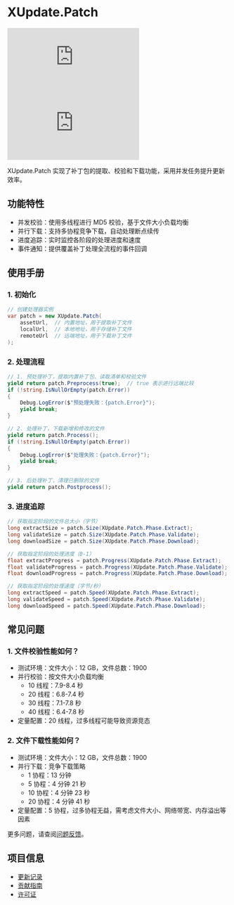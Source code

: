 # XUpdate.Patch

[![Version](https://img.shields.io/npm/v/ep.u3d.upd.patch)](https://www.npmjs.com/package/ep.u3d.upd.patch)
[![Downloads](https://img.shields.io/npm/dm/ep.u3d.upd.patch)](https://www.npmjs.com/package/ep.u3d.upd.patch)

XUpdate.Patch 实现了补丁包的提取、校验和下载功能，采用并发任务提升更新效率。

## 功能特性

- 并发校验：使用多线程进行 MD5 校验，基于文件大小负载均衡
- 并行下载：支持多协程竞争下载，自动处理断点续传
- 进度追踪：实时监控各阶段的处理进度和速度
- 事件通知：提供覆盖补丁处理全流程的事件回调

## 使用手册

### 1. 初始化

```csharp
// 创建处理器实例
var patch = new XUpdate.Patch(
    assetUrl,  // 内置地址，用于提取补丁文件
    localUrl,  // 本地地址，用于存储补丁文件
    remoteUrl  // 远端地址，用于下载补丁文件
);
```

### 2. 处理流程

```csharp
// 1. 预处理补丁，提取内置补丁包、读取清单和校验文件
yield return patch.Preprocess(true);  // true 表示进行远端比较
if (!string.IsNullOrEmpty(patch.Error)) 
{
    Debug.LogError($"预处理失败：{patch.Error}");
    yield break;
}

// 2. 处理补丁，下载新增和修改的文件
yield return patch.Process();
if (!string.IsNullOrEmpty(patch.Error))
{
    Debug.LogError($"处理失败：{patch.Error}");
    yield break;
}

// 3. 后处理补丁，清理已删除的文件
yield return patch.Postprocess();
```

### 3. 进度追踪

```csharp
// 获取指定阶段的文件总大小（字节）
long extractSize = patch.Size(XUpdate.Patch.Phase.Extract);
long validateSize = patch.Size(XUpdate.Patch.Phase.Validate);
long downloadSize = patch.Size(XUpdate.Patch.Phase.Download);

// 获取指定阶段的处理进度（0-1）
float extractProgress = patch.Progress(XUpdate.Patch.Phase.Extract);
float validateProgress = patch.Progress(XUpdate.Patch.Phase.Validate);
float downloadProgress = patch.Progress(XUpdate.Patch.Phase.Download);

// 获取指定阶段的处理速度（字节/秒）
long extractSpeed = patch.Speed(XUpdate.Patch.Phase.Extract);
long validateSpeed = patch.Speed(XUpdate.Patch.Phase.Validate);
long downloadSpeed = patch.Speed(XUpdate.Patch.Phase.Download);
```

## 常见问题

### 1. 文件校验性能如何？

- 测试环境：文件大小：12 GB，文件总数：1900
- 并行校验：按文件大小负载均衡
  - 10 线程：7.9-8.4 秒
  - 20 线程：6.8-7.4 秒
  - 30 线程：7.1-7.8 秒
  - 40 线程：6.4-7.8 秒
- 定量配置：20 线程，过多线程可能导致资源竞态

### 2. 文件下载性能如何？

- 测试环境：文件大小：12 GB，文件总数：1900
- 并行下载：竞争下载策略
  - 1 协程：13 分钟
  - 5 协程：4 分钟 21 秒
  - 10 协程：4 分钟 23 秒
  - 20 协程：4 分钟 41 秒
- 定量配置：5 协程，过多协程无益，需考虑文件大小、网络带宽、内存溢出等因素

更多问题，请查阅[问题反馈](../CONTRIBUTING.md#问题反馈)。

## 项目信息

- [更新记录](../CHANGELOG.md)
- [贡献指南](../CONTRIBUTING.md)
- [许可证](../LICENSE)
